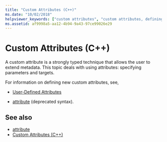 ```yaml
---
title: "Custom Attributes (C++)"
ms.date: "10/02/2018"
helpviewer_keywords: ["custom attributes", "custom attributes, defining"]
ms.assetid: af9998a5-aa12-4b94-9a43-97ce99026e29
---
```

# Custom Attributes (C++)

A custom attribute is a strongly typed technique that allows the user to extend metadata. This topic deals with using attributes: specifying parameters and targets.

For information on defining new custom attributes, see,

- [User-Defined Attributes](../user-defined-attributes-cpp-component-extensions.md)

- [attribute](attribute.md) (deprecated syntax).

## See also

- [attribute](attribute.md)
- [Custom Attributes (C++)](custom-attributes-cpp.md)
